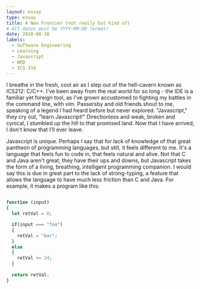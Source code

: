 ```yaml
---
layout: essay
type: essay
title: A New Frontier (not really but kind of)
# All dates must be YYYY-MM-DD format!
date: 2018-08-30
labels:
  - Software Engineering
  - Learning
  - Javascript
  - WOD
  - ICS 314
---
```


I breathe in the fresh, cool air as I step out of the hell-cavern known as ICS212: C/C++. I've been away from the real world for so long - 
the IDE is a familiar yet foreign tool, as I've grown accustomed to fighting my battles in the command line, with vim. Passersby and old 
friends shout to me, speaking of a legend I had heard before but never explored. "Javascript," they cry out, "learn Javascript!" 
Directionless and weak, broken and cynical, I stumbled up the hill to that promised land. Now that I have arrived, I don't know that I'll 
ever leave.

Javascript is unique. Perhaps I say that for lack of knowledge of that great pantheon of programming languages, but still, it feels 
different to me. It's a language that feels fun to code in, that feels natural and alive. Not that C and Java aren't great, they have 
their ups and downs, but Javascript takes the form of a living, breathing, intelligent programming companion. I would say this is due in
great part to the lack of strong-typing, a feature that allows the language to have much less friction than C and Java. For example, it 
makes a program like this:

```JavaScript

function (input)
{
  let retVal = 0;

  if(input === "foo")
  {
    retVal = "bar";
  }
  else
  {
    retVal += 24;
  }
  
  return retVal;
}

```
